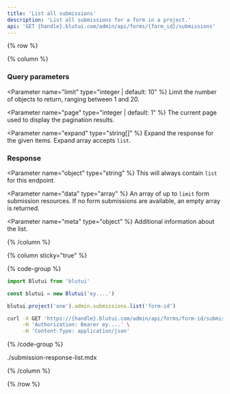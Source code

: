 ```yaml
---
title: 'List all submissions'
description: 'List all submissions for a form in a project.'
api: 'GET {handle}.blutui.com/admin/api/forms/{form_id}/submissions'
---
```


{% row %}

{% column %}
### Query parameters

<Parameter name="limit" type="integer | default: 10" %}
Limit the number of objects to return, ranging between 1 and 20.
</Parameter>

<Parameter name="page" type="integer | default: 1" %}
The current page used to display the pagination results.
</Parameter>

<Parameter name="expand" type="string[]" %}
Expand the response for the given items. Expand array accepts `list`.
</Parameter>

### Response

<Parameter name="object" type="string" %}
This will always contain `list` for this endpoint.
</Parameter>

<Parameter name="data" type="array" %}
An array of up to `limit` form submission resources. If no form submissions are available, an empty array is returned.
</Parameter>

<Parameter name="meta" type="object" %}
Additional information about the list.
</Parameter>

{% /column %}

{% column sticky="true" %}

{% code-group %}

```ts {% process=false filename="Node.js" %}
import Blutui from 'blutui'

const blutui = new Blutui('ey....')

blutui.project('one').admin.submissions.list('form-id')
```

```bash {% process=false filename="cURL" %}
curl -X GET 'https://{handle}.blutui.com/admin/api/forms/form-id/submissions' \
     -H 'Authorization: Bearer ey....' \
     -H 'Content-Type: application/json'
```

{% /code-group %}

<include>./submission-response-list.mdx</include>

{% /column %}

{% /row %}

